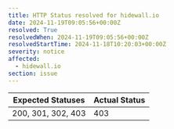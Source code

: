 ```yaml
---
title: HTTP Status resolved for hidewall.io
date: 2024-11-19T09:05:56+00:00Z
resolved: True
resolvedWhen: 2024-11-19T09:05:56+00:00Z
resolvedStartTime: 2024-11-18T10:20:03+00:00Z
severity: notice
affected:
  - hidewall.io
section: issue
---
```


| Expected Statuses | Actual Status  |
|-------------------|----------------|
| 200, 301, 302, 403 | 403 |
